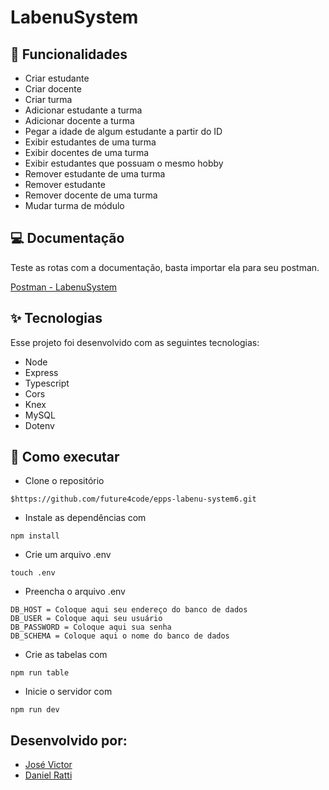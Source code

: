 # LabenuSystem

## :memo: Funcionalidades
* Criar estudante
* Criar docente
* Criar turma
* Adicionar estudante a turma
* Adicionar docente a turma
* Pegar a idade de algum estudante a partir do ID
* Exibir estudantes de uma turma
* Exibir docentes de uma turma
* Exibir estudantes que possuam o mesmo hobby
* Remover estudante de uma turma
* Remover estudante
* Remover docente de uma turma
* Mudar turma de módulo

## 💻 Documentação
Teste as rotas com a documentação, basta importar ela para seu postman.

[Postman - LabenuSystem]()

## ✨ Tecnologias
Esse projeto foi desenvolvido com as seguintes tecnologias:

* Node
* Express
* Typescript
* Cors
* Knex
* MySQL
* Dotenv

## 🚀 Como executar
* Clone o repositório
```
$https://github.com/future4code/epps-labenu-system6.git
 ```
* Instale as dependências com
```
npm install
 ```
* Crie um arquivo .env
```
touch .env
 ```
* Preencha o arquivo .env
```
DB_HOST = Coloque aqui seu endereço do banco de dados
DB_USER = Coloque aqui seu usuário
DB_PASSWORD = Coloque aqui sua senha
DB_SCHEMA = Coloque aqui o nome do banco de dados 
 ```
* Crie as tabelas com
 ```
npm run table
 ```
* Inicie o servidor com
 ```
npm run dev
 ```
 
 ## Desenvolvido por:
 - [José Victor](https://www.linkedin.com/in/jose-victor-tf/)
 - [Daniel Ratti](https://www.linkedin.com/in/daniel-ratti-b81721208/)

